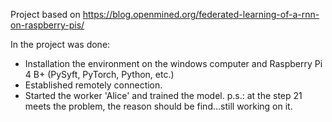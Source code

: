 Project based on https://blog.openmined.org/federated-learning-of-a-rnn-on-raspberry-pis/

In the project was done:
-  Installation the environment on the windows computer and Raspberry Pi 4 B+  (PySyft, PyTorch, Python, etc.)
- Established remotely connection.
- Started the worker 'Alice' and trained the model.
p.s.: at the step 21 meets the problem, the reason should be find...still working on it.